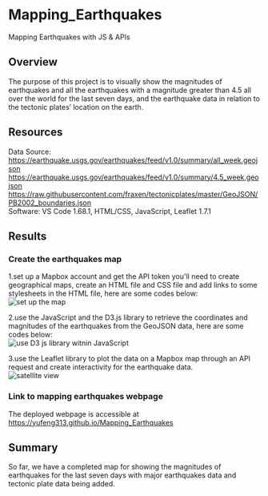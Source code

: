 # Mapping_Earthquakes
Mapping Earthquakes with JS &amp; APIs
## Overview
The purpose of this project is to visually show the magnitudes of earthquakes and all the earthquakes with a magnitude greater than 4.5 all over the world for the last seven days, and the earthquake data in relation to the tectonic plates’ location on the earth.

## Resources
Data Source: 
https://earthquake.usgs.gov/earthquakes/feed/v1.0/summary/all_week.geojson<br/>
https://earthquake.usgs.gov/earthquakes/feed/v1.0/summary/4.5_week.geojson<br/>
https://raw.githubusercontent.com/fraxen/tectonicplates/master/GeoJSON/PB2002_boundaries.json<br/>
Software: VS Code 1.68.1, HTML/CSS, JavaScript, Leaflet 1.7.1

## Results
### Create the earthquakes map
1.set up a Mapbox account and get the API token you'll need to create geographical maps, create an HTML file and CSS file and add links to some stylesheets in the HTML file, here are some codes below:<br/>
![set up the map](https://user-images.githubusercontent.com/107179765/188703400-c4491f5a-e918-4a23-852e-a6675c0bf0ac.png)<br/>

2.use the JavaScript and the D3.js library to retrieve the coordinates and magnitudes of the earthquakes from the GeoJSON data, here are some codes below:<br/>
![use D3 js library witnin JavaScript](https://user-images.githubusercontent.com/107179765/188703444-97befb6e-3c1f-49cb-8016-002a303a01f3.png)<br/>

3.use the Leaflet library to plot the data on a Mapbox map through an API request and create interactivity for the earthquake data.<br/>
![satellite view](https://user-images.githubusercontent.com/107179765/188703874-5ce449a4-e0e4-4fc6-9438-97100389aa8e.png)
### Link to mapping earthquakes webpage
The deployed webpage is accessible at https://yufeng313.github.io/Mapping_Earthquakes

## Summary
So far, we have a completed map for showing the magnitudes of earthquakes for the last seven days with major earthquakes data and tectonic plate data being added.
